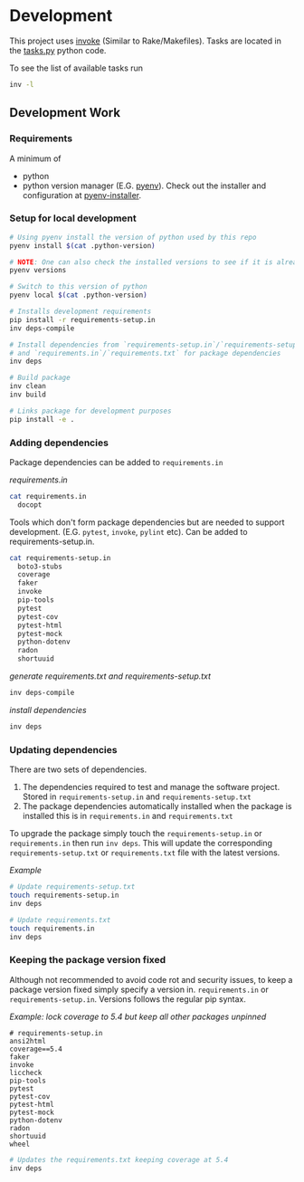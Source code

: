 # Development

This project uses [invoke](http://www.pyinvoke.org/) (Similar to Rake/Makefiles).
Tasks are located in the [tasks.py](./tasks.py) python code.

To see the list of available tasks run
```bash
inv -l
```

## Development Work

### Requirements

A minimum of

* python
* python version manager (E.G. [pyenv](https://github.com/pyenv/pyenv)). Check out the installer and 
  configuration at [pyenv-installer](https://github.com/pyenv/pyenv-installer).

### Setup for local development
```bash
# Using pyenv install the version of python used by this repo
pyenv install $(cat .python-version)

# NOTE: One can also check the installed versions to see if it is already installed
pyenv versions

# Switch to this version of python
pyenv local $(cat .python-version)

# Installs development requirements
pip install -r requirements-setup.in
inv deps-compile

# Install dependencies from `requirements-setup.in`/`requirements-setup.txt` for development tools
# and `requirements.in`/`requirements.txt` for package dependencies
inv deps

# Build package
inv clean
inv build

# Links package for development purposes
pip install -e .
```

### Adding dependencies
Package dependencies can be added to `requirements.in`

*requirements.in*
```bash
cat requirements.in
  docopt
```

Tools which don't form package dependencies but are needed to support development.
(E.G. `pytest`, `invoke`, `pylint` etc). Can be added to requirements-setup.in.
```bash
cat requirements-setup.in
  boto3-stubs
  coverage
  faker
  invoke
  pip-tools
  pytest
  pytest-cov
  pytest-html
  pytest-mock
  python-dotenv
  radon
  shortuuid
```

*generate requirements.txt and requirements-setup.txt*
```bash
inv deps-compile
```

*install dependencies*
```bash
inv deps
```

### Updating dependencies

There are two sets of dependencies.

1. The dependencies required to test and manage the software project. Stored in `requirements-setup.in` and `requirements-setup.txt`
2. The package dependencies automatically installed when the package is installed this is in `requirements.in` and `requirements.txt`

To upgrade the package simply touch the  `requirements-setup.in` or `requirements.in` then run `inv deps`.
This will update the corresponding `requirements-setup.txt` or `requirements.txt` file with the latest versions.

_Example_
```bash
# Update requirements-setup.txt
touch requirements-setup.in
inv deps

# Update requirements.txt
touch requirements.in
inv deps
```

### Keeping the package version fixed

Although not recommended to avoid code rot and security issues, to keep a package version fixed simply specify a version in.
`requirements.in` or `requirements-setup.in`. Versions follows the regular pip syntax.

_Example: lock coverage to 5.4 but keep all other packages unpinned_
```
# requirements-setup.in
ansi2html
coverage==5.4
faker
invoke
liccheck
pip-tools
pytest
pytest-cov
pytest-html
pytest-mock
python-dotenv
radon
shortuuid
wheel
```

```bash
# Updates the requirements.txt keeping coverage at 5.4
inv deps
```